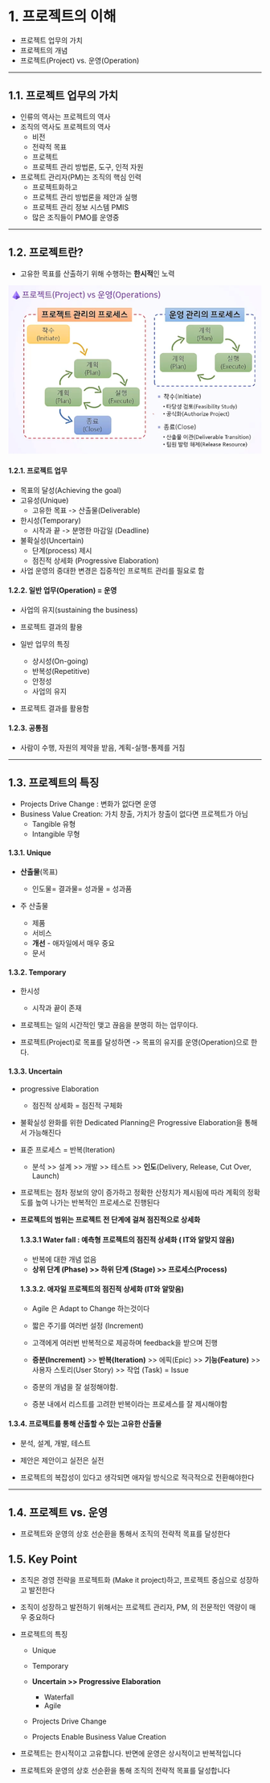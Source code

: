 # 1. 프로젝트의 이해 

- 프로젝트 업무의 가치
- 프로젝트의 개념
- 프로젝트(Project) vs. 운영(Operation)

---



## 1.1. 프로젝트 업무의 가치

- 인류의 역사는 프로젝트의 역사
- 조직의 역사도 프로젝트의 역사
  - 비전
  - 전략적 목표
  - 프로젝트
  - 프로젝트 관리 방법론, 도구, 인적 자원
- 프로젝트 관리자(PM)는 조직의 핵심 인력
  - 프로젝트화하고
  - 프로젝트 관리 방법론을 제안과 실행
  - 프로젝트 관리 정보 시스템 PMIS
  - 많은 조직들이 PMO를 운영중

---



## 1.2. 프로젝트란?

- 고유한 목표를 산출하기 위해 수행하는 **한시적**인 노력

![image-20220203223528063](image.assets/image-20220203223528063.png)

#### 1.2.1. 프로젝트 업무

- 목표의 달성(Achieving the goal)
- 고유성(Unique)
  - 고유한 목표  -> 산출물(Deliverable)
- 한시성(Temporary)
  - 시작과 끝 -> 분명한 마감일 (Deadline)
- 불확실성(Uncertain)
  - 단계(process) 제시
  - 점진적 상세화 (Progressive Elaboration)
- 사업 운영의 중대한 변경은 집중적인 프로젝트 관리를 필요로 함



#### 1.2.2. 일반 업무(Operation) = 운영

- 사업의 유지(sustaining the business)
- 프로젝트 결과의 활용
- 일반 업무의 특징

  - 상시성(On-going)
  - 반복성(Repetitive)
  - 안정성
  - 사업의 유지
  
- 프로젝트 결과를 활용함



#### 1.2.3. 공통점

- 사람이 수행, 자원의 제약을 받음, 계획-실행-통제를 거침

---



## 1.3. 프로젝트의 특징

- Projects Drive Change : 변화가 없다면 운영
- Business Value Creation: 가치 창출, 가치가 창출이 없다면 프로젝트가 아님
  - Tangible 유형
  - Intangible 무형

#### 1.3.1. Unique

- **산출물**(목표) 

  - 인도물= 결과물= 성과물 = 성과품

  

- 주 산출물
  - 제품
  - 서비스
  - **개선** - 애자일에서 매우 중요
  - 문서



#### 1.3.2. Temporary

- 한시성
  - 시작과 끝이 존재
- 프로젝트는 일의 시간적인 맺고 끊음을 분명히 하는 업무이다.

- 프로젝트(Project)로 목표를 달성하면 -> 목표의 유지를 운영(Operation)으로 한다.



#### 1.3.3. Uncertain

- progressive Elaboration

  - 점진적 상세화 = 점진적 구체화

- 불확실성 완화를 위한 Dedicated Planning은 Progressive Elaboration을 통해서 가능해진다

- 표준 프로세스 = 반복(Iteration)

  - 분석 >> 설계 >> 개발 >> 테스트 >> **인도**(Delivery, Release, Cut Over, Launch) 

- 프로젝트는 점차 정보의 양이 증가하고 정확한 산정치가 제시됨에 따라 계획의 정확도를 높여 나가는 반복적인 프로세스로 진행된다

- **프로젝트의 범위는 프로젝트 전 단계에 걸쳐 점진적으로 상세화**

  #### 1.3.3.1 Water fall : 예측형 프로젝트의 점진적 상세화 ( IT와 알맞지 않음)

  - 반복에 대한 개념 없음
  - **상위 단계 (Phase) >> 하위 단계 (Stage) >> 프로세스(Process)**

  #### 1.3.3.2. **애자일** 프로젝트의 점진적 상세화 (IT와 알맞음)

  - Agile 은 Adapt to Change 하는것이다

  - 짧은 주기를 여러번 설정 (Increment)
  - 고객에게 여러번 반복적으로 제공하며 feedback을 받으며 진행
  - **증분(Increment)** >> **반복(Iteration)** >> 에픽(Epic) >> **기능(Feature)** >> 사용자 스토리(User Story) >> 작업 (Task) = Issue
  - 증분의 개념을 잘 설정해야함. 
  - 증분 내에서 리스트를 고려한 반복이라는 프로세스를 잘 제시해야함

  

#### 1.3.4. 프로젝트를 통해 산출할 수 있는 고유한 산출물

- 분석, 설계, 개발, 테스트

- 제안은 제안이고 실전은 실전
- 프로젝트의 복잡성이 있다고 생각되면 애자일 방식으로 적극적으로 전환해야한다

---



## 1.4. 프로젝트 vs. 운영

- 프로젝트와 운영의 상호 선순환을 통해서 조직의 전략적 목표를 달성한다

  

## 1.5. Key Point

- 조직은 경영 전략을 프로젝트화 (Make it project)하고, 프로젝트 중심으로 성장하고 발전한다

- 조직이 성장하고 발전하기 위해서는 프로젝트 관리자, PM, 의 전문적인 역량이 매우 중요하다

- 프로젝트의 특징

  - Unique
  - Temporary
  - **Uncertain >> Progressive Elaboration**
    - Waterfall
    - Agile

  - Projects Drive Change
  - Projects Enable Business Value Creation

- 프로젝트는 한시적이고 고유합니다. 반면에 운영은 상시적이고 반복적입니다

- 프로젝트와 운영의 상호 선순환을 통해 조직의 전략적 목표를 달성합니다
